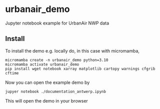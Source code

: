 # urbanair_demo
Jupyter notebook example for UrbanAir NWP data

## Install

To install the demo e.g. locally do, in this case with micromamba,

```
micromamba create -n urbanair_demo python=3.10 
micromamba activate urbanair_demo
pip install wget notebook xarray matplotlib cartopy warnings cfgrib cftime 
```
Now you can open the example demo by
```
jupyer notebook ./documentation_antwerp.ipynb
```
This will open the demo in your browser
